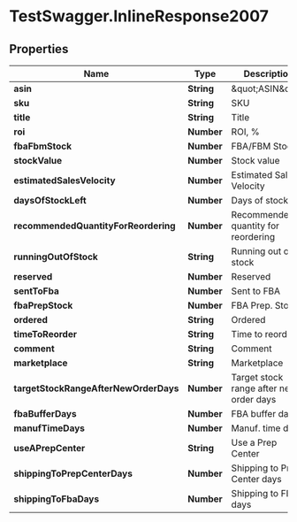 # TestSwagger.InlineResponse2007

## Properties

Name | Type | Description | Notes
------------ | ------------- | ------------- | -------------
**asin** | **String** | \&quot;ASIN\&quot; | [optional] 
**sku** | **String** | SKU | 
**title** | **String** | Title | [optional] 
**roi** | **Number** | ROI, % | [optional] 
**fbaFbmStock** | **Number** | FBA/FBM Stock | [optional] 
**stockValue** | **Number** | Stock value | [optional] 
**estimatedSalesVelocity** | **Number** | Estimated Sales Velocity | [optional] 
**daysOfStockLeft** | **Number** | Days  of stock  left | [optional] 
**recommendedQuantityForReordering** | **Number** | Recommended quantity for  reordering | [optional] 
**runningOutOfStock** | **String** | Running  out of stock | [optional] 
**reserved** | **Number** | Reserved | [optional] 
**sentToFba** | **Number** | Sent  to FBA | [optional] 
**fbaPrepStock** | **Number** | FBA  Prep. Stock | [optional] 
**ordered** | **String** | Ordered | [optional] 
**timeToReorder** | **String** | Time to  reorder | [optional] 
**comment** | **String** | Comment | [optional] 
**marketplace** | **String** | Marketplace | [optional] 
**targetStockRangeAfterNewOrderDays** | **Number** | Target stock range after new order days | [optional] 
**fbaBufferDays** | **Number** | FBA buffer days | [optional] 
**manufTimeDays** | **Number** | Manuf. time days | [optional] 
**useAPrepCenter** | **String** | Use a Prep Center | [optional] 
**shippingToPrepCenterDays** | **Number** | Shipping to Prep Center days | [optional] 
**shippingToFbaDays** | **Number** | Shipping to FBA days | [optional] 


